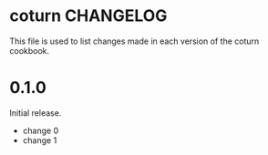 # coturn CHANGELOG

This file is used to list changes made in each version of the coturn cookbook.

# 0.1.0

Initial release.

- change 0
- change 1


